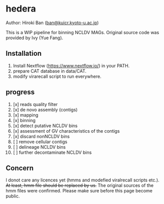 # hedera
Author: Hiroki Ban (ban@kuicr.kyoto-u.ac.jp)

This is a WIP pipeline for binning NCLDV MAGs.
Original source code was provided by Ivy (Yue Fang).

## Installation
1. Install Nextflow (https://www.nextflow.io/) in your PATH.
2. prepare CAT database in data/CAT.
3. modify virarecall script to run everywhere.

## progress

1. [x] reads quality filter
2. [x] de novo assembly (contigs)
3. [x] mapping
4. [x] binning
5. [x] detect putative NCLDV bins
6. [x] assessment of GV characteristics of the contigs
7. [x] discard nonNCLDV bins
8. [ ] remove cellular contigs
9. [ ] delineage NCLDV bins
10. [ ] further decontaminate NCLDV bins


## Concern
I donot care any licences yet (hmms and modefied viralrecall scripts etc.).
~~At least, hmm file should be replaced by us.~~
The original sources of the hmm files were confirmed.
Please make sure before this page become public.